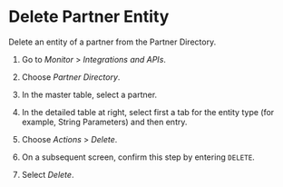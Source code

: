 <!-- loio25aed521565d42aa82fa6150a0f0601b -->

# Delete Partner Entity

Delete an entity of a partner from the Partner Directory.



1.  Go to *Monitor* \> *Integrations and APIs*.

2.  Choose *Partner Directory*.
3.  In the master table, select a partner.

4.  In the detailed table at right, select first a tab for the entity type \(for example, String Parameters\) and then entry.

5.  Choose *Actions* \> *Delete*.

6.  On a subsequent screen, confirm this step by entering `DELETE`.

7.  Select *Delete*.


